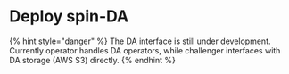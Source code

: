 # Deploy spin-DA

{% hint style="danger" %}
The DA interface is still under development. Currently operator handles DA operators, while challenger interfaces with DA storage (AWS S3) directly.
{% endhint %}

